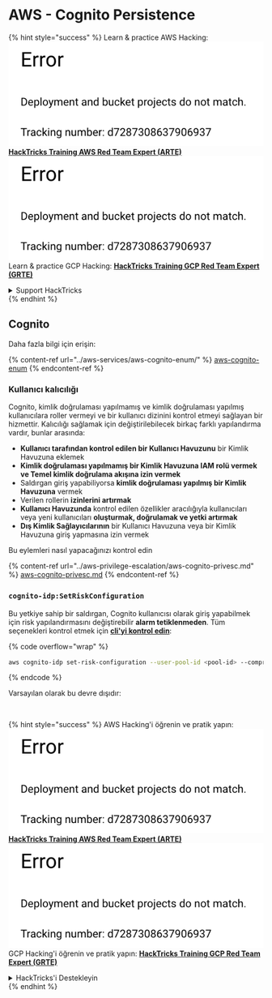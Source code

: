 # AWS - Cognito Persistence

{% hint style="success" %}
Learn & practice AWS Hacking:<img src="../../../.gitbook/assets/image (1) (1).png" alt="" data-size="line">[**HackTricks Training AWS Red Team Expert (ARTE)**](https://training.hacktricks.xyz/courses/arte)<img src="../../../.gitbook/assets/image (1) (1).png" alt="" data-size="line">\
Learn & practice GCP Hacking: <img src="../../../.gitbook/assets/image (2).png" alt="" data-size="line">[**HackTricks Training GCP Red Team Expert (GRTE)**<img src="../../../.gitbook/assets/image (2).png" alt="" data-size="line">](https://training.hacktricks.xyz/courses/grte)

<details>

<summary>Support HackTricks</summary>

* Check the [**subscription plans**](https://github.com/sponsors/carlospolop)!
* **Join the** 💬 [**Discord group**](https://discord.gg/hRep4RUj7f) or the [**telegram group**](https://t.me/peass) or **follow** us on **Twitter** 🐦 [**@hacktricks\_live**](https://twitter.com/hacktricks\_live)**.**
* **Share hacking tricks by submitting PRs to the** [**HackTricks**](https://github.com/carlospolop/hacktricks) and [**HackTricks Cloud**](https://github.com/carlospolop/hacktricks-cloud) github repos.

</details>
{% endhint %}

## Cognito

Daha fazla bilgi için erişin:

{% content-ref url="../aws-services/aws-cognito-enum/" %}
[aws-cognito-enum](../aws-services/aws-cognito-enum/)
{% endcontent-ref %}

### Kullanıcı kalıcılığı

Cognito, kimlik doğrulaması yapılmamış ve kimlik doğrulaması yapılmış kullanıcılara roller vermeyi ve bir kullanıcı dizinini kontrol etmeyi sağlayan bir hizmettir. Kalıcılığı sağlamak için değiştirilebilecek birkaç farklı yapılandırma vardır, bunlar arasında:

* **Kullanıcı tarafından kontrol edilen bir Kullanıcı Havuzunu** bir Kimlik Havuzuna eklemek
* **Kimlik doğrulaması yapılmamış bir Kimlik Havuzuna IAM rolü vermek ve Temel kimlik doğrulama akışına izin vermek**
* Saldırgan giriş yapabiliyorsa **kimlik doğrulaması yapılmış bir Kimlik Havuzuna** vermek
* Verilen rollerin **izinlerini artırmak**
* **Kullanıcı Havuzunda** kontrol edilen özellikler aracılığıyla kullanıcıları veya yeni kullanıcıları **oluşturmak, doğrulamak ve yetki artırmak**
* **Dış Kimlik Sağlayıcılarının** bir Kullanıcı Havuzuna veya bir Kimlik Havuzuna giriş yapmasına izin vermek

Bu eylemleri nasıl yapacağınızı kontrol edin

{% content-ref url="../aws-privilege-escalation/aws-cognito-privesc.md" %}
[aws-cognito-privesc.md](../aws-privilege-escalation/aws-cognito-privesc.md)
{% endcontent-ref %}

### `cognito-idp:SetRiskConfiguration`

Bu yetkiye sahip bir saldırgan, Cognito kullanıcısı olarak giriş yapabilmek için risk yapılandırmasını değiştirebilir **alarm tetiklenmeden**. Tüm seçenekleri kontrol etmek için [**cli'yi kontrol edin**](https://docs.aws.amazon.com/cli/latest/reference/cognito-idp/set-risk-configuration.html):

{% code overflow="wrap" %}
```bash
aws cognito-idp set-risk-configuration --user-pool-id <pool-id> --compromised-credentials-risk-configuration EventFilter=SIGN_UP,Actions={EventAction=NO_ACTION}
```
{% endcode %}

Varsayılan olarak bu devre dışıdır:

<figure><img src="https://lh6.googleusercontent.com/EOiM0EVuEgZDfW3rOJHLQjd09-KmvraCMssjZYpY9sVha6NcxwUjStrLbZxAT3D3j9y08kd5oobvW8a2fLUVROyhkHaB1OPhd7X6gJW3AEQtlZM62q41uYJjTY1EJ0iQg6Orr1O7yZ798EpIJ87og4Tbzw=s2048" alt=""><figcaption></figcaption></figure>

{% hint style="success" %}
AWS Hacking'i öğrenin ve pratik yapın:<img src="../../../.gitbook/assets/image (1) (1).png" alt="" data-size="line">[**HackTricks Training AWS Red Team Expert (ARTE)**](https://training.hacktricks.xyz/courses/arte)<img src="../../../.gitbook/assets/image (1) (1).png" alt="" data-size="line">\
GCP Hacking'i öğrenin ve pratik yapın: <img src="../../../.gitbook/assets/image (2).png" alt="" data-size="line">[**HackTricks Training GCP Red Team Expert (GRTE)**<img src="../../../.gitbook/assets/image (2).png" alt="" data-size="line">](https://training.hacktricks.xyz/courses/grte)

<details>

<summary>HackTricks'i Destekleyin</summary>

* [**abonelik planlarını**](https://github.com/sponsors/carlospolop) kontrol edin!
* **💬 [**Discord grubuna**](https://discord.gg/hRep4RUj7f) veya [**telegram grubuna**](https://t.me/peass) katılın ya da **Twitter'da** 🐦 [**@hacktricks\_live**](https://twitter.com/hacktricks\_live)**'i takip edin.**
* **Hacking ipuçlarını paylaşmak için** [**HackTricks**](https://github.com/carlospolop/hacktricks) ve [**HackTricks Cloud**](https://github.com/carlospolop/hacktricks-cloud) github reposuna PR gönderin.

</details>
{% endhint %}
